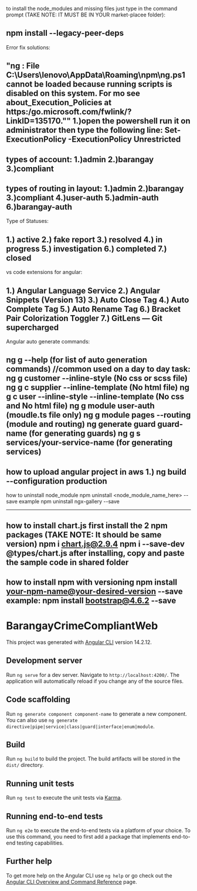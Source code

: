 to install the node_modules and missing files just type in the command prompt (TAKE NOTE: IT MUST BE IN YOUR market-placee folder):

npm install  --legacy-peer-deps
----------------------------------------------------------------------------------------------------------------------------------------
Error fix solutions:

"ng : File C:\Users\lenovo\AppData\Roaming\npm\ng.ps1 cannot be loaded because running scripts is disabled on this system. For mo see about_Execution_Policies at https:/go.microsoft.com/fwlink/?LinkID=135170.""
1.)open the powershell run it on administrator then type the following line:
  Set-ExecutionPolicy -ExecutionPolicy Unrestricted
----------------------------------------------------------------------------------------------------------------------------------------
types of account:
1.)admin
2.)barangay
3.)compliant
----------------------------------------------------------------------------------------------------------------------------------------
types of routing in layout:
1.)admin
2.)barangay
3.)compliant
4.)user-auth
5.)admin-auth
6.)barangay-auth
----------------------------------------------------------------------------------------------------------------------------------------
Type of Statuses:

1.) active
2.) fake report
3.) resolved
4.) in progress
5.) investigation
6.) completed
7.) closed
----------------------------------------------------------------------------------------------------------------------------------------
vs code extensions for angular:

1.) Angular Language Service
2.) Angular Snippets (Version 13)
3.) Auto Close Tag
4.) Auto Complete Tag
5.) Auto Rename Tag
6.) Bracket Pair Colorization Toggler
7.) GitLens — Git supercharged
----------------------------------------------------------------------------------------------------------------------------------------
Angular auto generate commands:

ng g --help (for list of auto generation commands)
//common used on a day to day task: 
ng g customer --inline-style (No css or scss file)
ng g c supplier --inline-template (No html file)
ng g c user --inline-style --inline-template (No css and No html file)
ng g module user-auth (moudle.ts file only)
ng g module pages --routing (module and routing)
ng generate guard guard-name (for generating guards)
ng g s services/your-service-name (for generating services)
----------------------------------------------------------------------------------------------------------------------------------------
how to upload angular project in aws
1.) ng build --configuration production
----------------------------------------------------------------------------------------------------------------------------------------
how to uninstall node_module
npm uninstall <node_module_name_here> --save
example
npm uninstall ngx-gallery --save

----------------------------------------------------------------------------------------------------------------------------------------
how to install chart.js
first install the 2 npm packages (TAKE NOTE: It should be same version)
npm i chart.js@2.9.4
npm i --save-dev @types/chart.js
after installing, copy and paste the sample code in shared folder
----------------------------------------------------------------------------------------------------------------------------------------
how to install npm with versioning
npm install <your-npm-name@your-desired-version> --save
example:
npm install bootstrap@4.6.2 --save
----------------------------------------------------------------------------------------------------------------------------------------
# BarangayCrimeCompliantWeb

This project was generated with [Angular CLI](https://github.com/angular/angular-cli) version 14.2.12.

## Development server

Run `ng serve` for a dev server. Navigate to `http://localhost:4200/`. The application will automatically reload if you change any of the source files.

## Code scaffolding

Run `ng generate component component-name` to generate a new component. You can also use `ng generate directive|pipe|service|class|guard|interface|enum|module`.

## Build

Run `ng build` to build the project. The build artifacts will be stored in the `dist/` directory.

## Running unit tests

Run `ng test` to execute the unit tests via [Karma](https://karma-runner.github.io).

## Running end-to-end tests

Run `ng e2e` to execute the end-to-end tests via a platform of your choice. To use this command, you need to first add a package that implements end-to-end testing capabilities.

## Further help

To get more help on the Angular CLI use `ng help` or go check out the [Angular CLI Overview and Command Reference](https://angular.io/cli) page.
